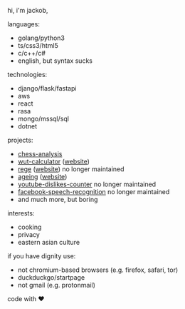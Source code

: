 hi, i'm jackob,

languages:

- golang/python3
- ts/css3/html5
- c/c++/c#
- english, but syntax sucks

technologies:

- django/flask/fastapi
- aws
- react
- rasa
- mongo/mssql/sql
- dotnet

projects:

- [chess-analysis](https://addons.mozilla.org/en-US/firefox/addon/chess-com-analyse-at-lichess/)
- [wut-calculator](https://github.com/zeraye/wut-calculator) ([website](https://zeraye.github.io/wut-calculator/))
- [rege](https://github.com/zeraye/rege) ([website](https://zeraye.github.io/rege/)) no longer maintained
- [ageing](https://github.com/zeraye/ageing) ([website](https://zeraye.github.io/ageing/))
- [youtube-dislikes-counter](https://github.com/zeraye/youtube-dislikes-counter) no longer maintained
- [facebook-speech-recognition](https://github.com/zeraye/facebook-speech-recognition) no longer maintained
- and much more, but boring

interests:

- cooking
- privacy
- eastern asian culture

if you have dignity use:

- not chromium-based browsers (e.g. firefox, safari, tor)
- duckduckgo/startpage
- not gmail (e.g. protonmail)

code with ❤️
